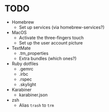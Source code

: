 # TODO

*   Homebrew
     * Set up services (via homebrew-services?)
*   MacOS
     *  Activate the three-fingers touch
     *  Set up the user account picture
*   TextMate
     *  .tm_properties
     *  Extra bundles (which ones?)
*   Ruby dotfiles
    *   .gemrc
    *   .irbc
    *   .rspec
    *   .skylight
*   Karabiner
    *   karabiner.json
*   zsh
    *   Alias `trash` to `trm`
